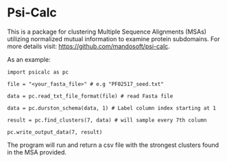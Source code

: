 # Psi-Calc

This is a package for clustering Multiple Sequence Alignments (MSAs) utilizing normalized mutual information to examine protein subdomains. For more details visit: https://github.com/mandosoft/psi-calc.

As an example:

```
import psicalc as pc

file = "<your_fasta_file>" # e.g "PF02517_seed.txt"

data = pc.read_txt_file_format(file) # read Fasta file

data = pc.durston_schema(data, 1) # Label column index starting at 1

result = pc.find_clusters(7, data) # will sample every 7th column

pc.write_output_data(7, result)
```

The program will run and return a csv file with the strongest clusters found in the MSA provided.
